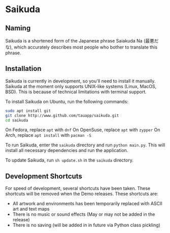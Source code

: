 # Saikuda
## Naming
Saikuda is a shortened form of the Japanese phrase Saiakuda Na (最悪だ な), which accurately describes most people who bother to translate this phrase.
## Installation
Saikuda is currently in development, so you'll need to install it manually.
Saikuda at the moment only supports UNIX-like systems (Linux, MacOS, BSD). This is because of technical limitations with terminal support.

To install Saikuda on Ubuntu, run the following commands:
```sh
sudo apt install git
git clone http://www.github.com/tauapp/saikuda.git
cd saikuda
```
On Fedora, replace `apt` with `dnf`
On OpenSuse, replace `apt` with `zypper`
On Arch, replace `apt install` with `pacman -S`

To run Saikuda, enter the `saikuda` directory and run `python main.py`. This will install all necessary dependencies and run the application.

To update Saikuda, run `sh update.sh` in the `saikuda` directory.
## Development Shortcuts
For speed of development, several shortcuts have been taken. These shortcuts will be removed when the Demo releases. These shortcuts are:
* All artwork and environments has been temporarily replaced with ASCII art and text maps
* There is no music or sound effects (May or may not be added in the release)
* There is no saving (will be added in in future via Python class pickling)